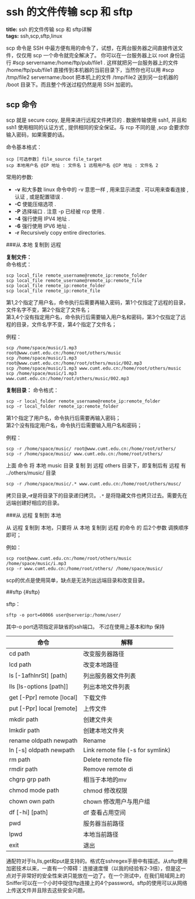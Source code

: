 # ssh 的文件传输 scp 和 sftp
**title:**  ssh 的文件传输 scp 和 sftp详解  
**tags:** ssh,scp,sftp,linux

scp 命令是 SSH 中最方便有用的命令了，试想，在两台服务器之间直接传送文件，仅仅用 scp 一个命令就完全解决了。 你可以在一台服务器上以 root 身份运行 #scp servername:/home/ftp/pub/file1 . 这样就把另一台服务器上的文件 /home/ftp/pub/file1 直接传到本机器的当前目录下，当然你也可以用 #scp /tmp/file2 servername:/boot 把本机上的文件 /tmp/file2 送到另一台机器的 /boot 目录下。而且整个传送过程仍然是用 SSH 加密的。


## scp 命令

scp 就是 secure copy, 是用来进行远程文件拷贝的 . 数据传输使用 ssh1, 并且和 ssh1 使用相同的认证方式 , 提供相同的安全保证。与 rcp 不同的是 ,scp 会要求你输入密码，如果需要的话。

命令基本格式：

    scp [可选参数] file_source file_target
    scp 本地用户名 @IP 地址 : 文件名 1 远程用户名 @IP 地址 : 文件名 2

常用的参数:

* **-v** 和大多数 linux 命令中的 -v 意思一样 , 用来显示进度 . 可以用来查看连接 , 认证 , 或是配置错误 .
* **-C** 使能压缩选项 .
* **-P** 选择端口 . 注意 -p 已经被 rcp 使用 .
* **-4** 强行使用 IPV4 地址 .
* **-6** 强行使用 IPV6 地址 .
* **-r** Recursively copy entire directories.

###从 本地 复制到 远程

**复制文件：**   
命令格式：

    scp local_file remote_username@remote_ip:remote_folder
    scp local_file remote_username@remote_ip:remote_file
    scp local_file remote_ip:remote_folder
    scp local_file remote_ip:remote_file

第1,2个指定了用户名，命令执行后需要再输入密码，第1个仅指定了远程的目录，文件名字不变，第2个指定了文件名；  
第3,4个没有指定用户名，命令执行后需要输入用户名和密码，第3个仅指定了远程的目录，文件名字不变，第4个指定了文件名；

例程：

    scp /home/space/music/1.mp3 root@www.cumt.edu.cn:/home/root/others/music
    scp /home/space/music/1.mp3 root@www.cumt.edu.cn:/home/root/others/music/002.mp3
    scp /home/space/music/1.mp3 www.cumt.edu.cn:/home/root/others/music
    scp /home/space/music/1.mp3 www.cumt.edu.cn:/home/root/others/music/002.mp3

**复制目录：** 
命令格式：

    scp -r local_folder remote_username@remote_ip:remote_folder
    scp -r local_folder remote_ip:remote_folder

第1个指定了用户名，命令执行后需要再输入密码；   
第2个没有指定用户名，命令执行后需要输入用户名和密码；

例程：

    scp -r /home/space/music/ root@www.cumt.edu.cn:/home/root/others/
    scp -r /home/space/music/ www.cumt.edu.cn:/home/root/others/

上面 命令 将 本地 music 目录 复制 到 远程 others 目录下，即复制后有 远程 有 ../others/music/ 目录

    scp -r /home/space/music/.* www.cumt.edu.cn:/home/root/others/musc/

拷贝目录,**-r**是将目录下的目录递归拷贝。`.*` 是将隐藏文件也拷贝过去。需要先在远端创建好相应的目录。

###从 远程 复制到 本地

从 远程 复制到 本地，只要将 从 本地 复制到 远程 的命令 的 后2个参数 调换顺序 即可；

例如：

    scp root@www.cumt.edu.cn:/home/root/others/music /home/space/music/i.mp3
    scp -r www.cumt.edu.cn:/home/root/others/ /home/space/music/

scp的优点是使用简单，缺点是无法列出远端目录和改变目录。

##sftp {#sftp} 

sftp：

    sftp -o port=60066 user@serverip:/home/user/

其中-o port选项指定非缺省的ssh端口。
不过在使用上基本和lftp 保持

|命令                              |解释
|----------------------------------|----------------------------------------
|cd path                           |改变服务器路径
|lcd path                          |改变本地路径
|ls [-1afhlnrSt] [path]            |列出服务器文件列表
|lls [ls-options [path]]           |列出本地文件列表
|get [-Ppr] remote [local]         |下载文件
|put [-Ppr] local [remote]         |上传文件
|mkdir path                        |创建文件夹
|lmkdir path                       |创建本地文件夹
|rename oldpath newpath            |Rename 
|ln [-s] oldpath newpath           |Link remote file (-s for symlink)
|rm path                           |Delete remote file
|rmdir path                        |Remove remote di
|chgrp grp path                    |相当于本地的mv
|chmod mode path                   |chmod 修改权限
|chown own path                    |chown 修改用户与用户组
|df [-hi] [path]                   |df 查看占用空间
|pwd                               |服务器当前路径
|lpwd                              |本地当前路径
|exit                              |退出

通配符对于ls,lls,get和put是支持的。格式在sshregex手册中有描述。从sftp使用加密技术以来，一直有一个障碍：连接速度慢（以我的经验有2-3倍），但是这一点对于非常好的安全性来讲只能放在一边了。在一个测试中，在我们局域网上的Sniffer可以在一个小时中捉住ftp连接上的4个password。sftp的使用可以从网络上传送文件并且除去这些安全问题。 
